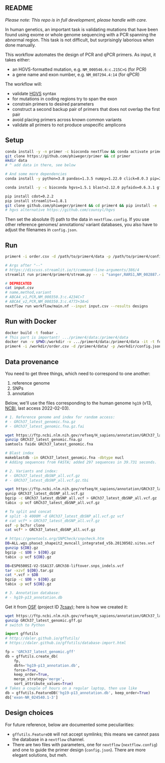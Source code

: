 ## README

_Please note: This repo is in full development, please handle with care._

In human genetics, an important task is validating mutations that have been found using exome or whole genome sequencing with a PCR spanning the abnormal region. This task is not difficult, but surprisingly laborious when done manually.

This workflow automates the design of PCR and qPCR primers. As input, it takes either:

- an HGVS-formatted mutation, e.g. `NM_000546.6:c.215C>G` (for PCR)
- a gene name and exon number, e.g. `NM_007294.4:14` (for qPCR)

The workflow will:

- validate [HGVS](https://varnomen.hgvs.org/bg-material/simple/) syntax
- for mutations in coding regions try to span the exon
- constrain primers to desired parameters
- construct a second backup pair of primers that does not overlap the first pair
- avoid placing primers across known common variants
- validate all primers to not produce unspecific amplicons


## Setup

```bash
conda install -y -n primer -c bioconda nextflow && conda activate primer
git clone https://github.com/phiweger/primer && cd primer
mkdir data
# ^ add data in there, see below

# And some more dependencies
conda install -y python=3.8 pandas=1.3.5 numpy=1.22.0 click=8.0.3 pip=21.3.1 pytest=6.2.5

conda install -y -c bioconda hgvs=1.5.1 blast=2.12.0 pyfaidx=0.6.3.1 gffutils=0.10.1 pysam=0.17.0 primer3-py=0.6.1

pip install cdot=0.2.2
pip install streamlit==1.8.1
git clone github.com/phiweger/primer4 && cd primer4 && pip install -e .
# hgvs alternative https://github.com/counsyl/hgvs
```

Then set the absolute (!) path to the data in `nextflow.config`. If you use other reference genomes/ annotations/ variant databases, you also have to adjust the filenames in `config.json`.



## Run

```bash
primer4 -i order.csv -d /path/to/primer4/data -p /path/to/primer4/config.json

# Args after "--"
# https://discuss.streamlit.io/t/command-line-arguments/386/4
streamlit run primer4/primer4/stream.py -- -i "sanger,RARS1,NM_002887.4:c.1846_1847del" ...

# DEPRECATED
cat input.csv
# name,method,variant
# ABCA4_v1,PCR,NM_000350.3:c.4234C>T
# ABCA4_v2,PCR,NM_000350.3:c.4773+3A>G
nextflow run workflow/main.nf --input input.csv --results designs
```


## Run with Docker

```bash
docker build -t foobar .
# This part is important! .../primer4/data:/primer4/data
docker run -v $PWD:/workdir -v .../primer4/data:/primer4/data -it -t foobar /bin/bash
primer4 -i /workdir/order.csv -d /primer4/data/ -p /workdir/config.json
```



## Data provenance

You need to get three things, which need to correspond to one another:

1. reference genome
2. SNPs
3. annotation

Below, we'll use the files corresponding to the human genome `hg19` (v13, [NCBI](https://www.ncbi.nlm.nih.gov/genome/guide/human/), last access 2022-02-03).


```bash
# 1. Reference genome and index for random access:
# - GRCh37_latest_genomic.fna.gz
# - GRCh37_latest_genomic.fna.gz.fai

wget https://ftp.ncbi.nlm.nih.gov/refseq/H_sapiens/annotation/GRCh37_latest/refseq_identifiers/GRCh37_latest_genomic.fna.gz
gunzip GRCh37_latest_genomic.fna.gz
samtools faidx GRCh37_latest_genomic.fna

# Blast index
makeblastdb -in GRCh37_latest_genomic.fna -dbtype nucl
# Adding sequences from FASTA; added 297 sequences in 39.731 seconds.
```


```bash
# 2. Variants and index:
# - GRCh37_latest_dbSNP_all.vcf.gz
# - GRCh37_latest_dbSNP_all.vcf.gz.tbi

wget https://ftp.ncbi.nlm.nih.gov/refseq/H_sapiens/annotation/GRCh37_latest/refseq_identifiers/GRCh37_latest_dbSNP_all.vcf.gz
gunip GRCh37_latest_dbSNP_all.vcf.gz
bgzip -c GRCh37_latest_dbSNP_all.vcf > GRCh37_latest_dbSNP_all.vcf.gz
tabix -p vcf GRCh37_latest_dbSNP_all.vcf.gz

# To split and concat
# split -b 4000M -d GRCh37_latest_dbSNP_all.vcf.gz vcf
# cat vcf* > GRCh37_latest_dbSNP_all.vcf.gz
osf -p bc7sr clone
cat vcf* > GRCh37_latest_dbSNP_all.vcf.gz

# https://genetools.org/SNPCheck/snpcheck.htm
DB=ALL.wgs.phase3_shapeit2_mvncall_integrated_v5b.20130502.sites.vcf
gunzip ${DB}.gz
bgzip -c $DB > ${DB}.gz
tabix -p vcf ${DB}.gz

DB=ESP6500SI-V2-SSA137.GRCh38-liftover.snps_indels.vcf
tar -xzvf ${DB}.tar.gz
cat *.vcf > $DB
bgzip -c $DB > ${DB}.gz
tabix -p vcf ${DB}.gz
```


```bash
# 3. Annotation database:
# - hg19-p13_annotation.db
```

Get it from [OSF](https://osf.io) (project ID [7csav](https://osf.io/7csav/)); here is how we created it:


```bash
wget https://ftp.ncbi.nlm.nih.gov/refseq/H_sapiens/annotation/GRCh37_latest/refseq_identifiers/GRCh37_latest_genomic.gff.gz
gunzip GRCh37_latest_genomic.gff.gz
# switch to Python
```

```python
import gffutils
# http://daler.github.io/gffutils/
# https://daler.github.io/gffutils/database-import.html

fp = 'GRCh37_latest_genomic.gff'
db = gffutils.create_db(
    fp, 
    dbfn='hg19-p13_annotation.db',
    force=True,
    keep_order=True,
    merge_strategy='merge',
    sort_attribute_values=True)
# Takes a couple of hours on a regular laptop, then use like
db = gffutils.FeatureDB('hg19-p13_annotation.db', keep_order=True)
db['exon-NR_024540.1-3']
```


## Design choices

For future reference, below are documented some peculiarities:

- `gffutils.FeatureDB` will not accept symlinks; this means we cannot pass the database in a `nextflow` channel. 
- There are two files with parameters, one for `nextflow` (`nextflow.config`) and one to guide the primer design (`config.json`). There are more elegant solutions, but meh.
